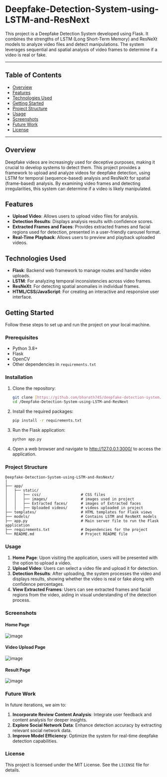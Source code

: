 # Deepfake-Detection-System-using-LSTM-and-ResNext

This project is a Deepfake Detection System developed using Flask. It combines the strengths of LSTM (Long Short-Term Memory) and ResNeXt models to analyze video files and detect manipulations. The system leverages sequential and spatial analysis of video frames to determine if a video is real or fake.

---

## Table of Contents
- [Overview](#overview)
- [Features](#features)
- [Technologies Used](#technologies-used)
- [Getting Started](#getting-started)
- [Project Structure](#project-structure)
- [Usage](#usage)
- [Screenshots](#screenshots)
- [Future Work](#future-work)
- [License](#license)

---

## Overview

Deepfake videos are increasingly used for deceptive purposes, making it crucial to develop systems to detect them. This project provides a framework to upload and analyze videos for deepfake detection, using LSTM for temporal (sequence-based) analysis and ResNeXt for spatial (frame-based) analysis. By examining video frames and detecting irregularities, this system can determine if a video is likely manipulated.

## Features

- **Upload Video**: Allows users to upload video files for analysis.
- **Detection Results**: Displays analysis results with confidence scores.
- **Extracted Frames and Faces**: Provides extracted frames and facial regions used for detection, presented in a user-friendly carousel format.
- **Real-Time Playback**: Allows users to preview and playback uploaded videos.

## Technologies Used

- **Flask**: Backend web framework to manage routes and handle video uploads.
- **LSTM**: For analyzing temporal inconsistencies across video frames.
- **ResNeXt**: For detecting spatial anomalies in individual frames.
- **HTML/CSS/JavaScript**: For creating an interactive and responsive user interface.

## Getting Started

Follow these steps to set up and run the project on your local machine.

### Prerequisites

- Python 3.8+
- Flask
- OpenCV
- Other dependencies in `requirements.txt`

### Installation

1. Clone the repository:
   ```bash
   git clone [https://github.com/bharath745/deepfake-detection-system.git](https://github.com/Bharath745/Deepfake-Detection-System-using-LSTM-and-ResNext.git)
   cd /Deepfake-Detection-System-using-LSTM-and-ResNext
   
2. Install the required packages:
   ```bash
   pip install -r requirements.txt
   
3. Run the Flask application:
   ```bash
   python app.py

4. Open a web browser and navigate to http://127.0.0.1:3000/ to access the application.

### Project Structure

```plaintext
Deepfake-Detection-System-using-LSTM-and-ResNext/
│
├── app/             
│   ├── static/
│   │   ├── css/                  # CSS files
│   │   ├── images/               # images used in project
│   │   ├── Extracted faces/      # images of Extracted faces 
│   │   ├── Uploaded videos/      # videos uploaded in project
├── templates/                    # HTML templates for Flask views
├── models/                       # Contains LSTM and ResNeXt models    
├── app.py                        # Main server file to run the Flask application
├── requirements.txt              # Dependencies for the project
└── README.md                     # Project README file
```
### Usage

1. **Home Page**: Upon visiting the application, users will be presented with the option to upload a video.
2. **Upload Video**: Users can select a video file and upload it for detection.
3. **Detection Results**: After uploading, the system processes the video and displays results, showing whether the video is real or fake along with confidence percentages.
4. **View Extracted Frames**: Users can see extracted frames and facial regions from the video, aiding in visual understanding of the detection process.

### Screenshots
#### Home Page
![image](https://github.com/user-attachments/assets/88a5b63b-1e29-4b9c-bb1f-b24c6138c7a2)


#### Video Upload Page
![image](https://github.com/user-attachments/assets/a188c6fb-994c-45ea-b578-e7e0ec1da8a9)


#### Result Page
![image](https://github.com/user-attachments/assets/41d4b09c-93b7-4bcd-b2dd-706d408b2fcd)

### Future Work
In future iterations, we aim to:

1. **Incorporate Review Content Analysis**: Integrate user feedback and content analysis for deeper insights.
2. **Explore Social Network Data**: Enhance detection accuracy by extracting relevant social network data.
3. **Improve Model Efficiency**: Optimize the system for real-time deepfake detection capabilities.

### License
This project is licensed under the MIT License. See the `LICENSE` file for details.


